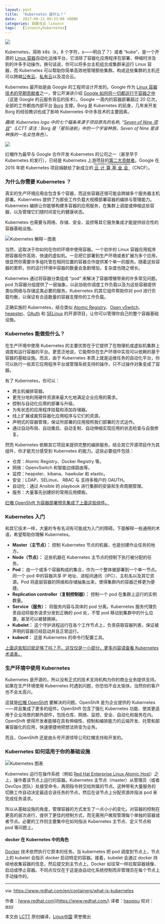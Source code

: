 ```yaml
---
layout: post
title:	"Kubernetes 是什么？"
date:	2017-09-11 09:33:00 +0800 
categories:	容器与云 linuxcn 
tags:	[linuxcn,Kubernetes]
---
```



![](/Asserts/Images/album/201709/10/223444v5al5nfs70zm09gz.png)


Kubernetes，简称 k8s（k，8 个字符，s——明白了？）或者 “kube”，是一个开源的 [Linux 容器](https://www.redhat.com/en/containers/whats-a-linux-container)自动化运维平台，它消除了容器化应用程序在部署、伸缩时涉及到的许多手动操作。换句话说，你可以将多台主机组合成集群来运行 Linux 容器，而 Kubernetes 可以帮助你简单高效地管理那些集群。构成这些集群的主机还可以跨越[公有云](https://www.redhat.com/en/topics/cloud-computing/what-is-public-cloud)、[私有云](https://www.redhat.com/en/topics/cloud-computing/what-is-private-cloud)以及混合云。


Kubernetes 最开始是由 Google 的工程师设计开发的。Google 作为 [Linux 容器技术的早期贡献者](https://en.wikipedia.org/wiki/Cgroups)之一，曾公开演讲介绍 [Google 如何将一切都运行于容器之中](https://speakerdeck.com/jbeda/containers-at-scale)（这是 Google 的云服务背后的技术）。Google 一周内的容器部署超过 20 亿次，全部的工作都由内部平台 [Borg](http://blog.kubernetes.io/2015/04/borg-predecessor-to-kubernetes.html) 支撑。Borg 是 Kubernetes 的前身，几年来开发 Borg 的经验教训也成了影响 Kubernetes 中许多技术的主要因素。


*趣闻: Kubernetes logo 中的七个辐条来源于项目原先的名称, “[Seven of Nine 项目](https://cloudplatform.googleblog.com/2016/07/from-Google-to-the-world-the-Kubernetes-origin-story.html)”（LCTT 译注：Borg 是「星际迷航」中的一个宇宙种族，Seven of Nine 是该种族的一名女性角色）。*


![](/Asserts/Images/album/201709/10/223447rd0hj5bvhv84jd24.png)


红帽作为最早与 Google 合作开发 Kubernetes 的公司之一（甚至早于 Kubernetes 的发行），已经是 Kubernetes 上游项目的[第二大贡献者](http://stackalytics.com/?project_type=kubernetes-group&metric=commits)。Google 在 2015 年把 Kubernetes 项目捐献给了新成立的 <ruby> <a href="https://www.cncf.io/">  云计算基金会 </a> <rt>  Cloud Native Computing Foundation </rt></ruby>（CNCF）。


### 为什么你需要 Kubernetes ？


真实的生产环境应用会包含多个容器，而这些容器还很可能会跨越多个服务器主机部署。Kubernetes 提供了为那些工作负载大规模部署容器的编排与管理能力。Kubernetes 编排让你能够构建多容器的应用服务，在集群上调度或伸缩这些容器，以及管理它们随时间变化的健康状态。


Kubernetes 也需要与网络、存储、安全、监控等其它服务集成才能提供综合性的容器基础设施。


![Kubernetes 解释－图表](/Asserts/Images/album/201709/10/223447ewa7a8tpq7hrqldy.png "Kubernetes 解释－图表")


当然，这取决于你如何在你的环境中使用容器。一个初步的 Linux 容器应用程序把容器视作高效、快速的虚拟机。一旦把它部署到生产环境或者扩展为多个应用，很显然你需要许多组托管在相同位置的容器合作提供某个单一的服务。随着这些容器的累积，你的运行环境中容器的数量会急剧增加，复杂度也随之增长。


Kubernetes 通过将容器分类组成 “pod” 来解决了容器增殖带来的许多常见问题。pod 为容器分组提供了一层抽象，以此协助你调度工作负载以及为这些容器提供类似网络与存储这类必要的服务。Kubernetes 的其它组件帮助你对 pod 进行负载均衡，以保证有合适数量的容器支撑你的工作负载。


正确实施的 Kubernetes，结合类似 [Atomic Registry](http://www.projectatomic.io/registry/)、[Open vSwitch](http://openvswitch.org/)、[heapster](https://github.com/kubernetes/heapster)、[OAuth](https://oauth.net/) 和 [SELinux](https://selinuxproject.org/page/Main_Page) 的开源项目，让你可以管理你自己的整个容器基础设施。


### Kubernetes 能做些什么？


在生产环境中使用 Kubernetes 的主要优势在于它提供了在物理机或虚拟机集群上调度和运行容器的平台。更宽泛地说，它能帮你在生产环境中实现可以依赖的基于容器的基础设施。而且，由于 Kubernetes 本质上就是运维任务的自动化平台，你可以执行一些其它应用程序平台或管理系统支持的操作，只不过操作对象变成了容器。


有了 Kubernetes，你可以：


* 跨主机编排容器。
* 更充分地利用硬件资源来最大化地满足企业应用的需求。
* 控制与自动化应用的部署与升级。
* 为有状态的应用程序挂载和添加存储器。
* 线上扩展或裁剪容器化应用程序与它们的资源。
* 声明式的容器管理，保证所部署的应用按照我们部署的方式运作。
* 通过自动布局、自动重启、自动复制、自动伸缩实现应用的状态检查与自我修复。


然而 Kubernetes 依赖其它项目来提供完整的编排服务。结合其它开源项目作为其组件，你才能充分感受到 Kubernetes 的能力。这些必要组件包括：


* 仓库：Atomic Registry、Docker Registry 等。
* 网络：OpenvSwitch 和智能边缘路由等。
* 监控：heapster、kibana、hawkular 和 elastic。
* 安全：LDAP、SELinux、 RBAC 与 支持多租户的 OAUTH。
* 自动化：通过 Ansible 的 playbook 进行集群的安装和生命周期管理。
* 服务：大量事先创建好的常用应用模板。


[红帽 OpenShift 为容器部署预先集成了上面这些组件。](https://www.redhat.com/en/technologies/cloud-computing/openshift)


### Kubernetes 入门


和其它技术一样，大量的专有名词有可能成为入门的障碍。下面解释一些通用的术语，希望帮助你理解 Kubernetes。


* **Master（主节点）：** 控制 Kubernetes 节点的机器，也是创建作业任务的地方。
* **Node（节点）：** 这些机器在 Kubernetes 主节点的控制下执行被分配的任务。
* **Pod：** 由一个或多个容器构成的集合，作为一个整体被部署到一个单一节点。同一个 pod 中的容器共享 IP 地址、进程间通讯（IPC）、主机名以及其它资源。Pod 将底层容器的网络和存储抽象出来，使得集群内的容器迁移更为便捷。
* **Replication controller（复制控制器）：** 控制一个 pod 在集群上运行的实例数量。
* **Service（服务）：** 将服务内容与具体的 pod 分离。Kubernetes 服务代理负责自动将服务请求分发到正确的 pod 处，不管 pod 移动到集群中的什么位置，甚至可以被替换掉。
* **Kubelet：** 这个守护进程运行在各个工作节点上，负责获取容器列表，保证被声明的容器已经启动并且正常运行。
* **kubectl：** 这是 Kubernetes 的命令行配置工具。


[上面这些知识就足够了吗？不，这仅仅是一小部分，更多内容请查看 Kubernetes 术语表。](https://kubernetes.io/docs/reference/)


### 生产环境中使用 Kubernetes


Kubernetes 是开源的，所以没有正式的技术支持机构为你的商业业务提供支持。如果在生产环境使用 Kubernetes 时遇到问题，你恐怕不会太愉快，当然你的客户也不会太高兴。


这就是[红帽 OpenShift](https://www.redhat.com/en/technologies/cloud-computing/openshift) 要解决的问题。OpenShift 是为企业提供的 Kubernetes ——并且集成了更多的组件。OpenShift 包含了强化 Kubernetes 功能、使其更适用于企业场景的额外部件，包括仓库、网络、监控、安全、自动化和服务在内。OpenShift 使得开发者能够在具有伸缩性、控制和编排能力的云端开发、托管和部署容器化的应用，快速便捷地把想法转变为业务。


而且，OpenShift 还是由头号开源领导公司红帽支持和开发的。


### Kubernetes 如何适用于你的基础设施


![Kubernetes 图表](/Asserts/Images/album/201709/10/223447rv2xkrdckn4rrafa.png "Kubernetes 图表")


Kubernetes 运行在操作系统（例如 [Red Hat Enterprise Linux Atomic Host](https://www.redhat.com/en/technologies/linux-platforms/enterprise-linux/options)）之上，操作着该节点上运行的容器。Kubernetes 主节点（master）从管理员（或者 DevOps 团队）处接受命令，再把指令转交给附属的节点。这种带有大量服务的切换工作自动决定最适合该任务的节点，然后在该节点上分配资源并指派 pod 来完成任务请求。


所以从基础设施的角度，管理容器的方式发生了一点小小的变化。对容器的控制在更高的层次进行，提供了更佳的控制方式，而无需用户微观管理每个单独的容器或者节点。必要的工作则主要集中在如何指派 Kubernetes 主节点、定义节点和 pod 等问题上。


#### docker 在 Kubernetes 中的角色


[Docker](https://www.redhat.com/en/containers/what-is-docker) 技术依然执行它原本的任务。当 kubernetes 把 pod 调度到节点上，节点上的 kubelet 会指示 docker 启动特定的容器。接着，kubelet 会通过 docker 持续地收集容器的信息，然后提交到主节点上。Docker 如往常一样拉取容器镜像、启动或停止容器。不同点仅仅在于这是由自动化系统控制而非管理员在每个节点上手动操作的。




---


via: <https://www.redhat.com/en/containers/what-is-kubernetes>


作者：[www.redhat.com](https://www.redhat.com/) 译者：[haoqixu](https://github.com/haoqixu) 校对：[wxy](https://github.com/wxy)


本文由 [LCTT](https://github.com/LCTT/TranslateProject) 原创编译，[Linux中国](https://linux.cn/) 荣誉推出
